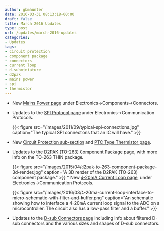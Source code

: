 ```yaml
---
author: gbmhunter
date: 2016-03-31 08:13:18+00:00
draft: false
title: March 2016 Updates
type: post
url: /updates/march-2016-updates
categories:
- Updates
tags:
- circuit protection
- component package
- connectors
- current loop
- d-subminiature
- d2pak
- mains power
- spi
- thermistor
---
```


* New [Mains Power page](/electronics/components/connectors/mains-power/) under Electronics->Components->Connectors.
* Updates to the [SPI Protocol page](/electronics/communication-protocols/spi-communication-protocol/) under Electronics->Communication Protocols.  

    {{< figure src="/images/2011/09/typical-spi-connections.jpg" caption="The typical SPI connections that an IC will have."  >}}
  
* New [Circuit Protection sub-section](/electronics/components/circuit-protection/) and [PTC Type Thermistor page](/electronics/components/circuit-protection/ptc-type-thermistor/).
* Updates to the [D2PAK (TO-263) Component Package page](/pcb-design/component-packages/d2pak-to-263-component-package/), with more info on the TO-263 THIN package.  

    {{< figure src="/images/2015/04/d2pak-to-263-component-package-3d-render.jpg" caption="A 3D render of the D2PAK (TO-263) component package."  >}}  * New [4-20mA Current Loop page](/electronics/communication-protocols/4-20ma-current-loops/), under Electronics->Communication Protocols.  

    {{< figure src="/images/2016/03/4-20ma-current-loop-interface-to-micro-schematic-with-filter-and-buffer.png" caption="An schematic showing how to interface a 4-20mA current loop signal to the ADC on a microcontroller. The circuit also has a low-pass filter and a buffer."  >}}
    
* Updates to the [D-sub Connectors page](/electronics/components/connectors/d-subminiature-d-sub/) including info about filtered D-sub connectors and the various sizes and shapes of D-sub connectors.
